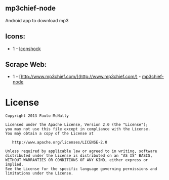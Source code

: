 ## mp3chief-node ##

Android app to download mp3

## Icons: ##
- 1 - [Iconshock](http://www.iconfinder.com/search/?q=iconset%3Aiconshocksigmadj)

## Scrape Web: ##
- 1 - [http://www.mp3chief.com/](http://www.mp3chief.com/) - [mp3chief-node](https://github.com/paulomcnally/mp3chief-node)

License
=======

    Copyright 2013 Paulo McNally

    Licensed under the Apache License, Version 2.0 (the "License");
    you may not use this file except in compliance with the License.
    You may obtain a copy of the License at

       http://www.apache.org/licenses/LICENSE-2.0

    Unless required by applicable law or agreed to in writing, software
    distributed under the License is distributed on an "AS IS" BASIS,
    WITHOUT WARRANTIES OR CONDITIONS OF ANY KIND, either express or implied.
    See the License for the specific language governing permissions and
    limitations under the License.